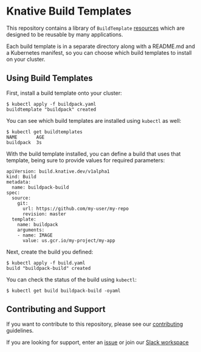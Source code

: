 # Knative Build Templates

This repository contains a library of
`BuildTemplate` [resources](https://github.com/knative/docs/blob/master/build/build-templates.md) which are designed to be reusable by many applications.

Each build template is in a separate directory along with a README.md and a Kubernetes manifest, so you can choose which build templates to install on your cluster.

## Using Build Templates

First, install a build template onto your cluster:

```
$ kubectl apply -f buildpack.yaml
buildtemplate "buildpack" created
```

You can see which build templates are installed using `kubectl` as well:

```
$ kubectl get buildtemplates
NAME       AGE
buildpack  3s
```

With the build template installed, you can define a build that uses that
template, being sure to provide values for required parameters:

```
apiVersion: build.knative.dev/v1alpha1
kind: Build
metadata:
  name: buildpack-build
spec:
  source:
    git:
      url: https://github.com/my-user/my-repo
      revision: master
  template:
    name: buildpack
    arguments:
    - name: IMAGE
      value: us.gcr.io/my-project/my-app
```

Next, create the build you defined:

```
$ kubectl apply -f build.yaml
build "buildpack-build" created
```

You can check the status of the build using `kubectl`:

```
$ kubectl get build buildpack-build -oyaml
```

## Contributing and Support

If you want to contribute to this repository, please see our [contributing](./CONTRIBUTING.md) guidelines.

If you are looking for support, enter an [issue](https://github.com/knative/build-templates/issues/new) or join our [Slack workspace](https://knative.slack.com/)
